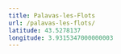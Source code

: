 ```yaml
---
title: Palavas-les-Flots
url: /palavas-les-flots/
latitude: 43.5278137
longitude: 3.9315347000000003
---
```

